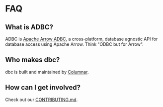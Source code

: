 <!-- Copyright (c) 2025 Columnar Technologies.  All rights reserved. -->

# FAQ

## What is ADBC?

ADBC is [Apache Arrow ADBC](http://arrow.apache.org/adbc), a cross-platform, database agnostic API for database access using Apache Arrow. Think "ODBC but for Arrow".

## Who makes dbc?

dbc is built and maintained by [Columnar](https://columnar.tech).

## How can I get involved?

Check out our [CONTRIBUTING.md](https://github.com/columnar-tech/dbc/blob/main/CONTRIBUTING.md).
